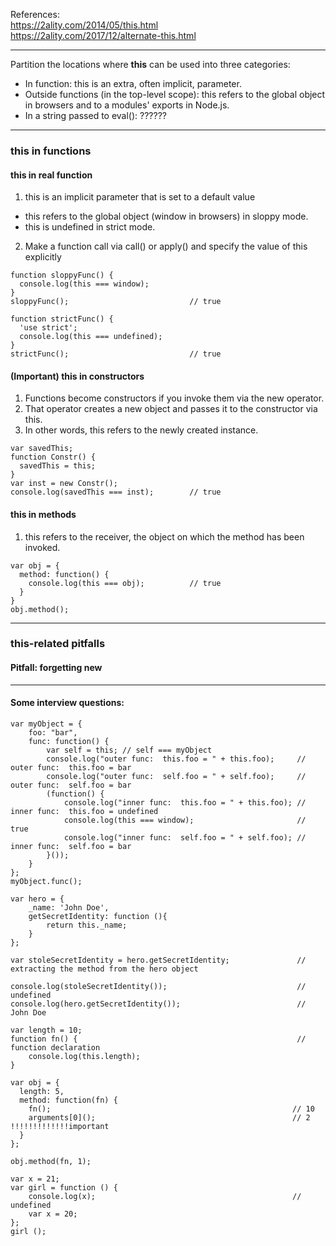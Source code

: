 References:  
https://2ality.com/2014/05/this.html  
https://2ality.com/2017/12/alternate-this.html

---
Partition the locations where **this** can be used into three categories:
* In function: this is an extra, often implicit, parameter.
* Outside functions (in the top-level scope): this refers to the global object in browsers and to a modules' exports in Node.js.
* In a string passed to eval(): ??????

---
### this in functions
#### this in real function
1. this is an implicit parameter that is set to a default value
* this refers to the global object (window in browsers) in sloppy mode. 
* this is undefined in strict mode.
2. Make a function call via call() or apply() and specify the value of this explicitly

```
function sloppyFunc() {
  console.log(this === window);
}
sloppyFunc();                           // true

function strictFunc() {
  'use strict';
  console.log(this === undefined);
}
strictFunc();                           // true
```

#### (Important) this in constructors
1. Functions become constructors if you invoke them via the new operator.
2. That operator creates a new object and passes it to the constructor via this.
3. In other words, this refers to the newly created instance.

```
var savedThis;
function Constr() {
  savedThis = this;
}
var inst = new Constr();
console.log(savedThis === inst);        // true
```

#### this in methods
1. this refers to the receiver, the object on which the method has been invoked.

```
var obj = {
  method: function() {
    console.log(this === obj);          // true
  }
}
obj.method();
```
---
### this-related pitfalls
#### Pitfall: forgetting new


---
#### Some interview questions: 
```
var myObject = {
    foo: "bar",
    func: function() {
        var self = this; // self === myObject
        console.log("outer func:  this.foo = " + this.foo);     // outer func:  this.foo = bar
        console.log("outer func:  self.foo = " + self.foo);     // outer func:  self.foo = bar
        (function() {
            console.log("inner func:  this.foo = " + this.foo); // inner func:  this.foo = undefined
            console.log(this === window);                       // true
            console.log("inner func:  self.foo = " + self.foo); // inner func:  self.foo = bar
        }());
    }
};
myObject.func();
```
```
var hero = {
    _name: 'John Doe',
    getSecretIdentity: function (){
        return this._name;
    }
};

var stoleSecretIdentity = hero.getSecretIdentity;               // extracting the method from the hero object

console.log(stoleSecretIdentity());                             // undefined
console.log(hero.getSecretIdentity());                          // John Doe
```
```
var length = 10;
function fn() {                                                 // function declaration
	console.log(this.length);
}

var obj = {
  length: 5,
  method: function(fn) {
    fn();                                                      // 10
    arguments[0]();                                            // 2 !!!!!!!!!!!!!important
  }
};

obj.method(fn, 1);
```

```
var x = 21;
var girl = function () {
    console.log(x);                                            // undefined
    var x = 20;
};
girl ();
```
